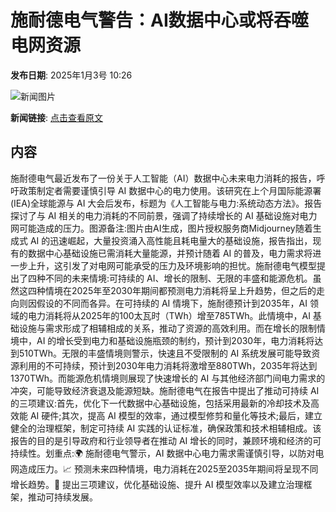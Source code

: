 # 施耐德电气警告：AI数据中心或将吞噬电网资源

**发布日期**: 2025年1月3号 10:26

![新闻图片](https://pic.chinaz.com/picmap/202304071742183477_2.jpg)

**新闻链接**: [点击查看原文](https://www.aibase.com/zh/news/14443)

## 内容

施耐德电气最近发布了一份关于人工智能（AI）数据中心未来电力消耗的报告，呼吁政策制定者需要谨慎引导 AI 数据中心的电力使用。该研究在上个月国际能源署(IEA)全球能源与 AI 大会后发布，标题为《人工智能与电力:系统动态方法》。报告探讨了与 AI 相关的电力消耗的不同前景，强调了持续增长的 AI 基础设施对电力网可能造成的压力。图源备注:图片由AI生成，图片授权服务商Midjourney随着生成式 AI 的迅速崛起，大量投资涌入高性能且耗电量大的基础设施，报告指出，现有的数据中心基础设施已需消耗大量能源，并预计随着 AI 的普及，电力需求将进一步上升，这引发了对电网可能承受的压力及环境影响的担忧。施耐德电气模型提出了四种不同的未来情境:可持续的 AI、增长的限制、无限的丰盛和能源危机。虽然这四种情境在2025年至2030年期间都预测电力消耗将呈上升趋势，但之后的走向则因假设的不同而各异。在可持续的 AI 情境下，施耐德预计到2035年，AI 领域的电力消耗将从2025年的100太瓦时（TWh）增至785TWh。此情境中，AI 基础设施与需求形成了相辅相成的关系，推动了资源的高效利用。而在增长的限制情境中，AI 的增长受到电力和基础设施瓶颈的制约，预计到2030年，电力消耗将达到510TWh。无限的丰盛情境则警示，快速且不受限制的 AI 系统发展可能导致资源利用的不可持续，预计到2030年电力消耗将激增至880TWh，2035年将达到1370TWh。而能源危机情境则展现了快速增长的 AI 与其他经济部门间电力需求的冲突，可能导致经济衰退及能源短缺。施耐德电气在报告中提出了推动可持续 AI 的三项建议:首先，优化下一代数据中心基础设施，包括采用最新的冷却技术及高效能 AI 硬件;其次，提高 AI 模型的效率，通过模型修剪和量化等技术;最后，建立健全的治理框架，制定可持续 AI 实践的认证标准，确保政策和技术相辅相成。该报告的目的是引导政府和行业领导者在推动 AI 增长的同时，兼顾环境和经济的可持续性。划重点:🌍 施耐德电气警示，AI 数据中心电力需求需谨慎引导，以防对电网造成压力。📈 预测未来四种情境，电力消耗在2025至2035年期间将呈现不同增长趋势。🔧 提出三项建议，优化基础设施、提升 AI 模型效率以及建立治理框架，推动可持续发展。

